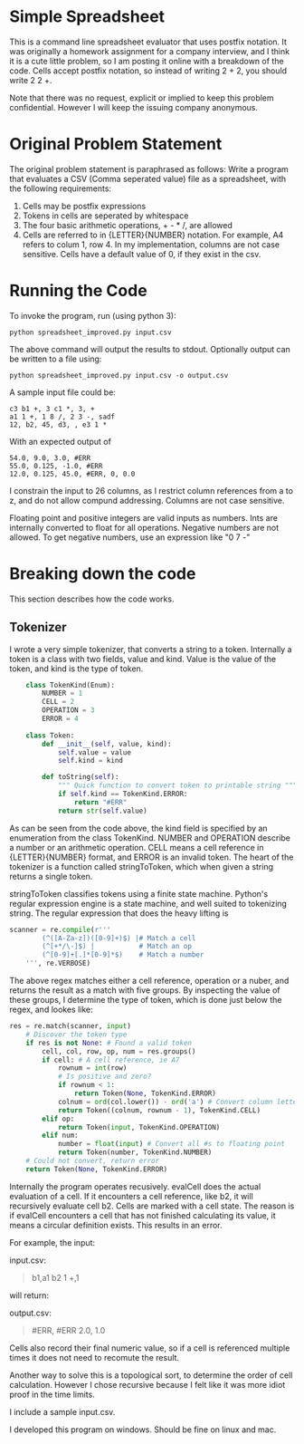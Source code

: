 # Simple Spreadsheet

This is a command line spreadsheet evaluator that uses postfix notation.  It was originally a homework assignment for a company interview, and I think it is a cute little problem, so I am posting it online with a breakdown of the code.  Cells accept postfix notation, so instead of writing 2 + 2, you should write 2 2 +.

Note that there was no request, explicit or implied to keep this problem confidential.  However I will keep the issuing company anonymous.

# Original Problem Statement

The original problem statement is paraphrased as follows:
Write a program that evaluates a CSV (Comma seperated value) file as a spreadsheet, with the following requirements:
1. Cells may be postfix expressions
2. Tokens in cells are seperated by whitespace
3. The four basic arithmetic operations, + - * /, are allowed
4. Cells are referred to in {LETTER}{NUMBER} notation.  For example, A4 refers to colum 1, row 4.  In my implementation, columns are not case sensitive. Cells have a default value of 0, if they exist in the csv.

# Running the Code
To invoke the program, run (using python 3):

    python spreadsheet_improved.py input.csv
    
The above command will output the results to stdout.  Optionally output can be written to a file using:

    python spreadsheet_improved.py input.csv -o output.csv

A sample input file could be:

    c3 b1 +, 3 c1 *, 3, +
    a1 1 +, 1 8 /, 2 3 -, sadf
    12, b2, 45, d3, , e3 1 *
    
With an expected output of 

    54.0, 9.0, 3.0, #ERR
    55.0, 0.125, -1.0, #ERR
    12.0, 0.125, 45.0, #ERR, 0, 0.0


I constrain the input to 26 columns, as I restrict column references from a to z,
and do not allow compund addressing.  Columns are not case sensitive.

Floating point and positive integers are valid inputs as numbers.  Ints are
internally converted to float for all operations.  Negative numbers are not
allowed.  To get negative numbers, use an expression like "0 7 -"

# Breaking down the code

This section describes how the code works.

## Tokenizer

I wrote a very simple tokenizer, that converts a string to a token.  Internally a token is a class with two fields, value and kind.  Value is the value of the token, and kind is the type of token.

```python
    class TokenKind(Enum):
	    NUMBER = 1
	    CELL = 2
	    OPERATION = 3
	    ERROR = 4
    
    class Token:
	    def __init__(self, value, kind):
		    self.value = value
		    self.kind = kind

	    def toString(self):
		    """ Quick function to convert token to printable string """
		    if self.kind == TokenKind.ERROR:
		    	return "#ERR"
		    return str(self.value)
```
            
As can be seen from the code above, the kind field is specified by an enumeration from the class TokenKind.  NUMBER and OPERATION describe a number or an arithmetic operation.  CELL means a cell reference in {LETTER}{NUMBER} format, and ERROR is an invalid token.  The heart of the tokenizer is a function called stringToToken, which when given a string returns a single token.

stringToToken classifies tokens using a finite state machine.  Python's regular expression engine is a state machine, and well suited to tokenizing string.  The regular expression that does the heavy lifting is 

```python
scanner = re.compile(r'''
		(^([A-Za-z])([0-9]+)$) |# Match a cell
		(^[+*/\-]$)	|			# Match an op
		(^[0-9]+[.]*[0-9]*$)	# Match a number
	''', re.VERBOSE)
```
    
The above regex matches either a cell reference, operation or a nuber, and returns the result as a match with five groups.  By inspecting the value of these groups, I determine the type of token, which is done just below the regex, and lookes like:

```python
res = re.match(scanner, input)
	# Discover the token type
	if res is not None: # Found a valid token
		cell, col, row, op, num = res.groups()
		if cell: # A cell reference, ie A7
			rownum = int(row)
			# Is positive and zero?
			if rownum < 1:
				return Token(None, TokenKind.ERROR)
			colnum = ord(col.lower()) - ord('a') # Convert column letter to number
			return Token((colnum, rownum - 1), TokenKind.CELL)
		elif op:
			return Token(input, TokenKind.OPERATION)
		elif num:
			number = float(input) # Convert all #s to floating point
			return Token(number, TokenKind.NUMBER)
	# Could not convert, return error
	return Token(None, TokenKind.ERROR)
```

Internally the program operates recusively.  evalCell does the actual evaluation
of a cell.  If it encounters a cell reference, like b2, it will recursively 
evaluate cell b2.  Cells are marked with a cell state.  The reason is if
evalCell encounters a cell that has not finished calculating its value, it
means a circular definition exists.  This results in an error.

For example, the input:

input.csv:
>b1,a1
>b2 1 +,1

will return:

output.csv:
>#ERR, #ERR
>2.0, 1.0

Cells also record their final numeric value, so if a cell is referenced multiple
times it does not need to recomute the result.

Another way to solve this is a topological sort, to determine the order of cell
calculation.  However I chose recursive because I felt like it was more idiot
proof in the time limits.

I include a sample input.csv.

I developed this program on windows.  Should be fine on linux and mac.

